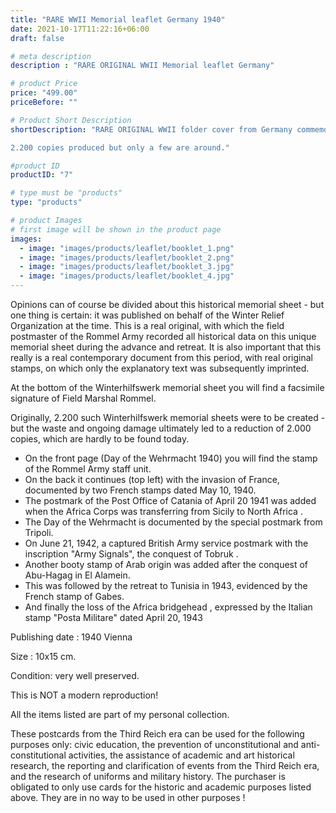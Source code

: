 ```yaml
---
title: "RARE WWII Memorial leaflet Germany 1940"
date: 2021-10-17T11:22:16+06:00
draft: false

# meta description
description : "RARE ORIGINAL WWII Memorial leaflet Germany"

# product Price
price: "499.00"
priceBefore: ""

# Product Short Description
shortDescription: "RARE ORIGINAL WWII folder cover from Germany commemorating the German Afrika Korps, DAK, for wehrmacht day with stamps and cancels from Libya, Germany, Italy, Tunisia and France and assorted cancellations from the war theater of North Africa.

2.200 copies produced but only a few are around."

#product ID
productID: "7"

# type must be "products"
type: "products"

# product Images
# first image will be shown in the product page
images:
  - image: "images/products/leaflet/booklet_1.png"
  - image: "images/products/leaflet/booklet_2.png"
  - image: "images/products/leaflet/booklet_3.jpg"
  - image: "images/products/leaflet/booklet_4.jpg"
---
```


Opinions can of course be divided about this historical memorial sheet - but one thing is certain: it was published on behalf of the Winter Relief Organization at the time. This is a real original, with which the field postmaster of the Rommel Army recorded all historical data on this unique memorial sheet during the advance and retreat. It is also important that this really is a real contemporary document from this period, with real original stamps, on which only the explanatory text was subsequently imprinted.

At the bottom of the Winterhilfswerk memorial sheet you will find a facsimile signature of Field Marshal Rommel.

Originally, 2.200 such Winterhilfswerk memorial sheets were to be created - but the waste and ongoing damage ultimately led to a reduction of 2.000 copies, which are hardly to be found today.

* On the front page (Day of the Wehrmacht 1940) you will find the stamp of the Rommel Army staff unit.
* On the back it continues (top left) with the invasion of France, documented by two French stamps dated May 10, 1940.
* The postmark of the Post Office of Catania of April 20 1941 was added when the Africa Corps was transferring from Sicily to North Africa .
* The Day of the Wehrmacht is documented by the special postmark from Tripoli.
* On June 21, 1942, a captured British Army service postmark with the inscription "Army Signals", the conquest of Tobruk .
* Another booty stamp of Arab origin was added after the conquest of Abu-Hagag in El Alamein.
* This was followed by the retreat to Tunisia in 1943, evidenced by the French stamp of Gabes.
* And finally the loss of the Africa bridgehead , expressed by the Italian stamp "Posta Militare" dated April 20, 1943

Publishing date : 1940 Vienna

Size : 10x15 cm.

Condition: very well preserved.

This is NOT a modern reproduction!

All the items listed are part of my personal collection.

These postcards from the Third Reich era can be used for the following purposes only: civic education, the prevention of unconstitutional and anti-constitutional activities, the assistance of academic and art historical research, the reporting and clarification of events from the Third Reich era, and the research of uniforms and military history. The purchaser is obligated to only use cards for the historic and academic purposes listed above. They are in no way to be used in other purposes !

